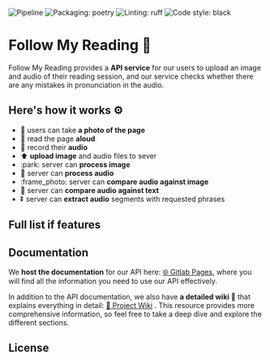 ![Pipeline](https://gitlab.pg.innopolis.university/a.kudryavtsev/follow-my-reading/badges/main/pipeline.svg)
![Packaging: poetry](https://img.shields.io/badge/packaging-poetry-cyan.svg)
![Linting: ruff](https://img.shields.io/endpoint?url=https://raw.githubusercontent.com/charliermarsh/ruff/main/assets/badge/v1.json)
![Code style: black](https://img.shields.io/badge/code%20style-black-000000.svg)

# Follow My Reading :blue_book:

Follow My Reading provides a **API service** for our users to upload an image and audio of their reading session, and our service checks whether there are any mistakes in pronunciation in the audio.


## Here's how it works :gear:
- :sunrise: users can take **a photo of the page**
- :book: read the page **aloud**
- :microphone: record their **audio**
- :arrow_up: **upload image** and audio files to sever
- :park: server can **process image**
- :musical_note: server can **process audio**
- :frame_photo: server can **compare audio against image**
- :page_facing_up: server can **compare audio against text**
- :arrow_double_down: server can **extract audio** segments with requested phrases

## Full list if features

## Documentation

We **host the documentation** for our API here: [:globe_with_meridians: Gitlab Pages](http://antonkudryavtsevdoem.fvds.ru/docs#/), where you will find all the information you need to use our API effectively.

In addition to the API documentation, we also have **a detailed wiki :partying_face:** that explains everything in detail: [:page_facing_up: Project Wiki](https://gitlab.pg.innopolis.university/a.kudryavtsev/follow-my-reading/-/wikis/home) . This resource provides more comprehensive information, so feel free to take a deep dive and explore the different sections.

## License